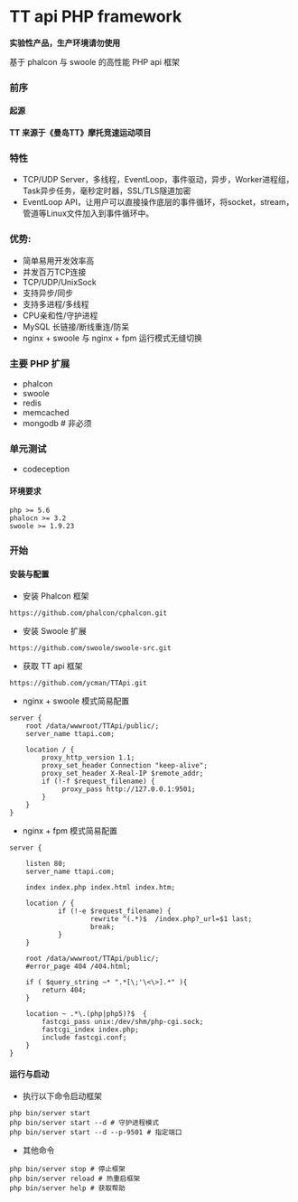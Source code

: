 # TT api PHP framework

**实验性产品，生产环境请勿使用**

基于 phalcon 与 swoole 的高性能 PHP api 框架


### 前序

#### 起源

 **TT 来源于《曼岛TT》摩托竞速运动项目**

### 特性

- TCP/UDP Server，多线程，EventLoop，事件驱动，异步，Worker进程组，Task异步任务，毫秒定时器，SSL/TLS隧道加密
- EventLoop API，让用户可以直接操作底层的事件循环，将socket，stream，管道等Linux文件加入到事件循环中。

### 优势:

- 简单易用开发效率高
- 并发百万TCP连接
- TCP/UDP/UnixSock
- 支持异步/同步
- 支持多进程/多线程
- CPU亲和性/守护进程
- MySQL 长链接/断线重连/防呆
- nginx + swoole 与 nginx + fpm 运行模式无缝切换

### 主要 PHP 扩展

- phalcon
- swoole
- redis
- memcached
- mongodb # 非必须

### 单元测试

- codeception

#### 环境要求

```
php >= 5.6
phalocn >= 3.2
swoole >= 1.9.23
```

### 开始

#### 安装与配置

- 安装 Phalcon 框架

```
https://github.com/phalcon/cphalcon.git
```

- 安装 Swoole 扩展

```
https://github.com/swoole/swoole-src.git
```

- 获取 TT api 框架

```
https://github.com/ycman/TTApi.git
```

- nginx + swoole 模式简易配置

```
server {
    root /data/wwwroot/TTApi/public/;
    server_name ttapi.com;

    location / {
        proxy_http_version 1.1;
        proxy_set_header Connection "keep-alive";
        proxy_set_header X-Real-IP $remote_addr;
        if (!-f $request_filename) {
             proxy_pass http://127.0.0.1:9501;
        }
    }
}
```

- nginx + fpm 模式简易配置

```$xslt
server {

	listen 80;
	server_name ttapi.com;

	index index.php index.html index.htm;

    location / {
            if (!-e $request_filename) {
                    rewrite ^(.*)$  /index.php?_url=$1 last;
                    break;
            }
    }

	root /data/wwwroot/TTApi/public/;
	#error_page 404 /404.html;

	if ( $query_string ~* ".*[\;'\<\>].*" ){
		return 404;
	}

	location ~ .*\.(php|php5)?$  {
		fastcgi_pass unix:/dev/shm/php-cgi.sock;
		fastcgi_index index.php;
		include fastcgi.conf;
	}
}
```

#### 运行与启动

- 执行以下命令启动框架

```
php bin/server start
php bin/server start --d # 守护进程模式
php bin/server start --d --p-9501 # 指定端口
```

- 其他命令
```
php bin/server stop # 停止框架
php bin/server reload # 热重启框架
php bin/server help # 获取帮助
```
